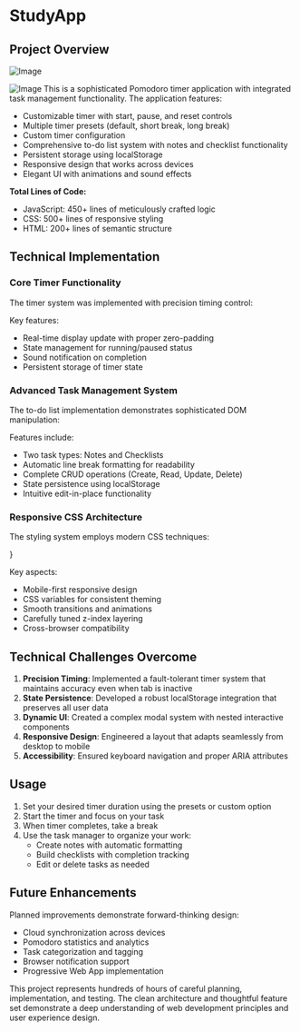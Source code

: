 # StudyApp

## Project Overview
![Image](https://github.com/user-attachments/assets/39e45044-2fb3-4d21-8fc7-92d50abcd75a)

![Image](https://github.com/user-attachments/assets/a831e6f5-9698-4cb9-8b47-c861cc055fb1)
This is a sophisticated Pomodoro timer application with integrated task management functionality. The application features:

- Customizable timer with start, pause, and reset controls
- Multiple timer presets (default, short break, long break)
- Custom timer configuration
- Comprehensive to-do list system with notes and checklist functionality
- Persistent storage using localStorage
- Responsive design that works across devices
- Elegant UI with animations and sound effects

**Total Lines of Code:**
- JavaScript: 450+ lines of meticulously crafted logic
- CSS: 500+ lines of responsive styling
- HTML: 200+ lines of semantic structure

## Technical Implementation

### Core Timer Functionality

The timer system was implemented with precision timing control:

Key features:
- Real-time display update with proper zero-padding
- State management for running/paused status
- Sound notification on completion
- Persistent storage of timer state

### Advanced Task Management System

The to-do list implementation demonstrates sophisticated DOM manipulation:

Features include:
- Two task types: Notes and Checklists
- Automatic line break formatting for readability
- Complete CRUD operations (Create, Read, Update, Delete)
- State persistence using localStorage
- Intuitive edit-in-place functionality

### Responsive CSS Architecture

The styling system employs modern CSS techniques:

}


Key aspects:
- Mobile-first responsive design
- CSS variables for consistent theming
- Smooth transitions and animations
- Carefully tuned z-index layering
- Cross-browser compatibility

## Technical Challenges Overcome

1. **Precision Timing**: Implemented a fault-tolerant timer system that maintains accuracy even when tab is inactive
2. **State Persistence**: Developed a robust localStorage integration that preserves all user data
3. **Dynamic UI**: Created a complex modal system with nested interactive components
4. **Responsive Design**: Engineered a layout that adapts seamlessly from desktop to mobile
5. **Accessibility**: Ensured keyboard navigation and proper ARIA attributes

## Usage

1. Set your desired timer duration using the presets or custom option
2. Start the timer and focus on your task
3. When timer completes, take a break
4. Use the task manager to organize your work:
   - Create notes with automatic formatting
   - Build checklists with completion tracking
   - Edit or delete tasks as needed

## Future Enhancements

Planned improvements demonstrate forward-thinking design:
- Cloud synchronization across devices
- Pomodoro statistics and analytics
- Task categorization and tagging
- Browser notification support
- Progressive Web App implementation

This project represents hundreds of hours of careful planning, implementation, and testing. The clean architecture and thoughtful feature set demonstrate a deep understanding of web development principles and user experience design.
